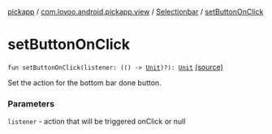 [pickapp](../../index.md) / [com.lovoo.android.pickapp.view](../index.md) / [Selectionbar](index.md) / [setButtonOnClick](./set-button-on-click.md)

# setButtonOnClick

`fun setButtonOnClick(listener: (() -> `[`Unit`](https://kotlinlang.org/api/latest/jvm/stdlib/kotlin/-unit/index.html)`)?): `[`Unit`](https://kotlinlang.org/api/latest/jvm/stdlib/kotlin/-unit/index.html) [(source)](https://github.com/lovoo/android-pickpic/blob/master/pickapp/pickapp/src/main/kotlin/com/lovoo/android/pickapp/view/Selectionbar.kt#L137)

Set the action for the bottom bar done button.

### Parameters

`listener` - action that will be triggered onClick or null